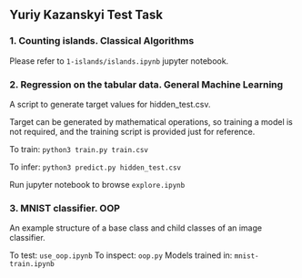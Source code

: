 ## Yuriy Kazanskyi Test Task

### 1. Counting islands. Classical Algorithms

Please refer to `1-islands/islands.ipynb` jupyter notebook.


### 2. Regression on the tabular data. General Machine Learning

A script to generate target values for hidden_test.csv.

Target can be generated by mathematical operations, so training a model is not required, and the training script is provided just for reference.

To train:
`python3 train.py train.csv`

To infer:
`python3 predict.py hidden_test.csv`

Run jupyter notebook to browse `explore.ipynb`

### 3. MNIST classifier. OOP

An example structure of a base class and child classes of an image classifier.

To test: `use_oop.ipynb`
To inspect: `oop.py`
Models trained in: `mnist-train.ipynb`
